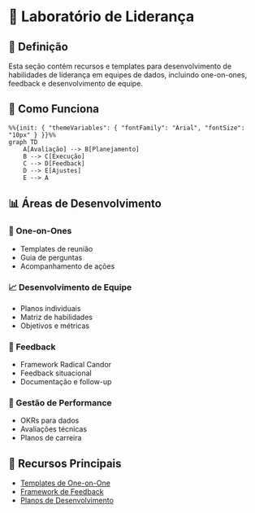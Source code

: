 # 👥 Laboratório de Liderança

## 📝 Definição

Esta seção contém recursos e templates para desenvolvimento de habilidades de liderança em equipes de dados, incluindo one-on-ones, feedback e desenvolvimento de equipe.

## 🔄 Como Funciona

```mermaid
%%{init: { "themeVariables": { "fontFamily": "Arial", "fontSize": "10px" } }}%%
graph TD
    A[Avaliação] --> B[Planejamento]
    B --> C[Execução]
    C --> D[Feedback]
    D --> E[Ajustes]
    E --> A
```

## 📊 Áreas de Desenvolvimento

### 👤 One-on-Ones
- Templates de reunião
- Guia de perguntas
- Acompanhamento de ações

### 📈 Desenvolvimento de Equipe
- Planos individuais
- Matriz de habilidades
- Objetivos e métricas

### 💬 Feedback
- Framework Radical Candor
- Feedback situacional
- Documentação e follow-up

### 🎯 Gestão de Performance
- OKRs para dados
- Avaliações técnicas
- Planos de carreira

## 🔗 Recursos Principais

- [Templates de One-on-One](./one-on-ones/README.md)
- [Framework de Feedback](./feedback/README.md)
- [Planos de Desenvolvimento](./development/README.md) 